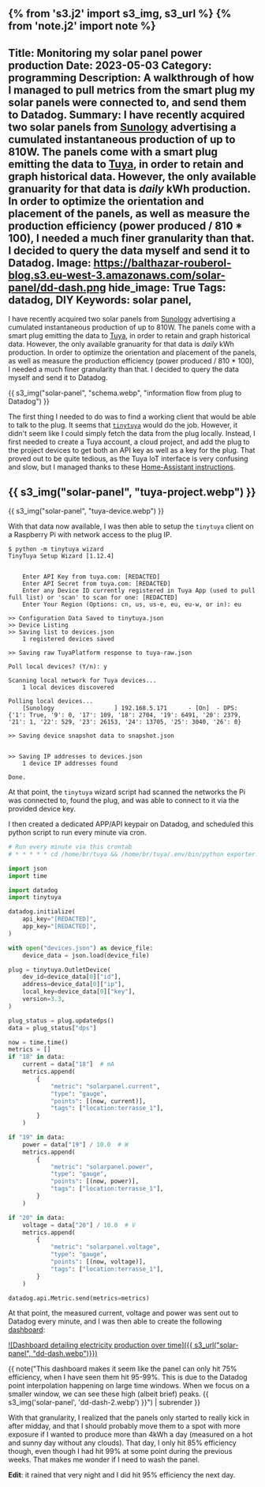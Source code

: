 {% from 's3.j2' import s3_img, s3_url %}
{% from 'note.j2' import note %}
---
Title: Monitoring my solar panel power production
Date: 2023-05-03
Category: programming
Description: A walkthrough of how I managed to pull metrics from the smart plug my solar panels were connected to, and send them to Datadog.
Summary: I have recently acquired two solar panels from [Sunology](https://sunology.eu/products/sunology-play-kit-solaire) advertising a cumulated instantaneous production of up to 810W. The panels come with a smart plug emitting the data to [Tuya](https://iot.tuya.com/), in order to retain and graph historical data. However, the only available granuarity for that data is _daily_ kWh production. In order to optimize the orientation and placement of the panels, as well as measure the production efficiency (power produced / 810 * 100), I needed a much finer granularity than that. I decided to query the data myself and send it to Datadog.
Image: https://balthazar-rouberol-blog.s3.eu-west-3.amazonaws.com/solar-panel/dd-dash.png
hide_image: True
Tags: datadog, DIY
Keywords: solar panel,
---

I have recently acquired two solar panels from [Sunology](https://sunology.eu/products/sunology-play-kit-solaire) advertising a cumulated instantaneous production of up to 810W. The panels come with a smart plug emitting the data to [Tuya](https://iot.tuya.com/), in order to retain and graph historical data. However, the only available granuarity for that data is _daily_ kWh production. In order to optimize the orientation and placement of the panels, as well as measure the production efficiency (power produced / 810 * 100), I needed a much finer granularity than that. I decided to query the data myself and send it to Datadog.

{{ s3_img("solar-panel", "schema.webp", "information flow from plug to Datadog") }}


The first thing I needed to do was to find a working client that would be able to talk to the plug. It seems that [`tinytuya`](https://github.com/jasonacox/tinytuya) would do the job. However, it didn't seem like I could simply fetch the data from the plug locally. Instead, I first needed to create a Tuya account, a cloud project, and add the plug to the project devices to get both an API key as well as a key for the plug. That proved out to be quite tedious, as the Tuya IoT interface is very confusing and slow, but I managed thanks to these [Home-Assistant instructions](https://www.home-assistant.io/integrations/tuya/).

{{ s3_img("solar-panel", "tuya-project.webp") }}
---
{{ s3_img("solar-panel", "tuya-device.webp") }}

With that data now available, I was then able to setup the `tinytuya` client on a Raspberry Pi with network access to the plug IP.

```shell
$ python -m tinytuya wizard
TinyTuya Setup Wizard [1.12.4]


    Enter API Key from tuya.com: [REDACTED]
    Enter API Secret from tuya.com: [REDACTED]
    Enter any Device ID currently registered in Tuya App (used to pull full list) or 'scan' to scan for one: [REDACTED]
    Enter Your Region (Options: cn, us, us-e, eu, eu-w, or in): eu

>> Configuration Data Saved to tinytuya.json
>> Device Listing
>> Saving list to devices.json
    1 registered devices saved

>> Saving raw TuyaPlatform response to tuya-raw.json

Poll local devices? (Y/n): y

Scanning local network for Tuya devices...
    1 local devices discovered

Polling local devices...
    [Sunology                 ] 192.168.5.171      - [On]  - DPS: {'1': True, '9': 0, '17': 109, '18': 2704, '19': 6491, '20': 2379, '21': 1, '22': 529, '23': 26153, '24': 13705, '25': 3040, '26': 0}

>> Saving device snapshot data to snapshot.json


>> Saving IP addresses to devices.json
    1 device IP addresses found

Done.
```

At that point, the `tinytuya` wizard script had scanned the networks the Pi was connected to, found the plug, and was able to connect to it via the provided device key.

I then created a dedicated APP/API keypair on Datadog, and scheduled this python script to run every minute via cron.


```python
# Run every minute via this crontab
# * * * * * cd /home/br/tuya && /home/br/tuya/.env/bin/python exporter.py

import json
import time

import datadog
import tinytuya

datadog.initialize(
    api_key="[REDACTED]",
    app_key="[REDACTED]",
)

with open("devices.json") as device_file:
    device_data = json.load(device_file)

plug = tinytuya.OutletDevice(
    dev_id=device_data[0]["id"],
    address=device_data[0]["ip"],
    local_key=device_data[0]["key"],
    version=3.3,
)

plug_status = plug.updatedps()
data = plug_status["dps"]

now = time.time()
metrics = []
if "18" in data:
    current = data["18"]  # mA
    metrics.append(
        {
            "metric": "solarpanel.current",
            "type": "gauge",
            "points": [(now, current)],
            "tags": ["location:terrasse_1"],
        }
    )

if "19" in data:
    power = data["19"] / 10.0  # W
    metrics.append(
        {
            "metric": "solarpanel.power",
            "type": "gauge",
            "points": [(now, power)],
            "tags": ["location:terrasse_1"],
        }
    )

if "20" in data:
    voltage = data["20"] / 10.0  # V
    metrics.append(
        {
            "metric": "solarpanel.voltage",
            "type": "gauge",
            "points": [(now, voltage)],
            "tags": ["location:terrasse_1"],
        }
    )

datadog.api.Metric.send(metrics=metrics)
```

At that point, the measured current, voltage and power was sent out to Datadog every minute, and I was then able to create the following [dashboard](https://p.datadoghq.com/sb/bc352bb82-f277a5982d97a0a007ab56fbc05e0ee8):

[![Dashboard detailing electricity production over time]({{ s3_url("solar-panel", "dd-dash.webp")}})](https://p.datadoghq.com/sb/bc352bb82-f277a5982d97a0a007ab56fbc05e0ee8)

{{ note("This dashboard makes it seem like the panel can only hit 75% efficiency, when I have seen them hit 95-99%. This is due to the Datadog point interpolation happening on large time windows. When we focus on a smaller window, we can see these high (albeit brief) peaks. {{ s3_img('solar-panel', 'dd-dash-2.webp') }}") | subrender }}

With that granularity, I realized that the panels only started to really kick in after midday, and that I should probably move them to a spot with more exposure if I wanted to produce more than 4kWh a day (measured on a hot and sunny day without any clouds). That day, I only hit 85% efficiency though, even though I had hit 99% at some point during the previous weeks. That makes me wonder if I need to wash the panel.

**Edit**: it rained that very night and I did hit 95% efficiency the next day.
